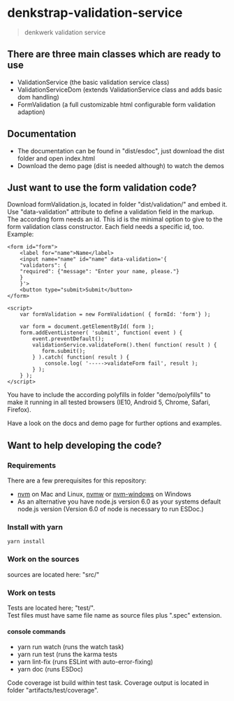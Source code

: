 # denkstrap-validation-service

> denkwerk validation service

## There are three main classes which are ready to use

- ValidationService (the basic validation service class)
- ValidationServiceDom (extends ValidationService class and adds basic dom handling)
- FormValidation (a full customizable html configurable form validation adaption)

## Documentation

- The documentation can be found in "dist/esdoc", just download the dist folder and open index.html
- Download the demo page (dist is needed although) to watch the demos

## Just want to use the form validation code?

Download formValidation.js, located in folder "dist/validation/" and embed it.
Use "data-validation" attribute to define a validation field in the markup.<br>
The according form needs an id.
This id is the minimal option to give to the form validation class constructor.
Each field needs a specific id, too.<br>
Example:<br>

    <form id="form">
        <label for="name">Name</label>
        <input name="name" id="name" data-validation='{
        "validators": {
        "required": {"message": "Enter your name, please."}
        }
        }'>
        <button type="submit>Submit</button>
    </form>

    <script>
        var formValidation = new FormValidation( { formId: 'form'} );

        var form = document.getElementById( form );
        form.addEventListener( 'submit', function( event ) {
            event.preventDefault();
            validationService.validateForm().then( function( result ) {
               form.submit();
            } ).catch( function( result ) {
                console.log( '----->validateForm fail', result );
            } );
        } );
    </script>

You have to include the according polyfills in folder "demo/polyfills"
to make it running in all tested browsers (IE10, Android 5, Chrome, Safari, Firefox).

Have a look on the docs and demo page for further options and examples.


## Want to help developing the code?

### Requirements

There are a few prerequisites for this repository:

- [nvm](https://github.com/creationix/nvm) on Mac and Linux, [nvmw](https://github.com/hakobera/nvmw) or [nvm-windows](https://github.com/coreybutler/nvm-windows) on Windows
- As an alternative you have node.js version 6.0 as your systems default node.js version
  (Version 6.0 of node is necessary to run ESDoc.)

### Install with yarn

    yarn install

### Work on the sources

sources are located here: "src/"

### Work on tests

Tests are located here; "test/".<br>
Test files must have same file name as source files plus ".spec" extension.

#### console commands

- yarn run watch (runs the watch task)
- yarn run test (runs the karma tests
- yarn lint-fix (runs ESLint with auto-error-fixing)
- yarn doc (runs ESDoc)

Code coverage ist build within test task. Coverage output is located in folder
"artifacts/test/coverage".




